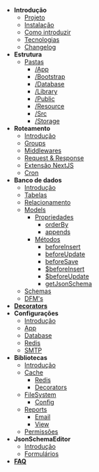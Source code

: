 * **Introdução**
    * [Projeto](/?id=projeto)
    * [Instalação](/?id=instalação)
    * [Como introduzir](/?id=como-introduzir-alguem-ao-projeto)
    * [Tecnologias](/?id=tecnologias)
    * [Changelog](/?id=changelog)
* **Estrutura**
  * [Pastas](/estrutura/pastas/?id=pastas)
    * [/App](/estrutura/pastas/?id=app)
    * [/Bootstrap](/estrutura/pastas/?id=bootstrap)
    * [/Database](/estrutura/pastas/?id=database)
    * [/Library](/estrutura/pastas/?id=library)
    * [/Public](/estrutura/pastas/?id=public)
    * [/Resource](/estrutura/pastas/?id=resource)
    * [/Src](/estrutura/pastas/?id=src)
    * [/Storage](/estrutura/pastas/?id=bootsstoragetrap)
* **Roteamento**
  * [Introdução](/roteamento/?id=roteamento)
  * [Groups](/roteamento/?id=groups)
  * [Middlewares](/roteamento/?id=middlewares)
  * [Request & Response](/roteamento/?id=request-amp-response)
  * [Extensão NextJS](/roteamento/?id=extensão-nextjs)
  * [Cron](/roteamento/?id=cron)
* **Banco de dados**
  * [Introdução](/banco-de-dados/?id=banco-de-dados)
  * [Tabelas](/banco-de-dados/?id=tabelas)
  * [Relacionamento](/banco-de-dados/?id=relacionamentos)
  * [Models](/banco-de-dados/?id=models)
    * [Propriedades](/banco-de-dados/models/propriedades/)
      * [orderBy](/banco-de-dados/models/propriedades/orderBy)
      * [appends](/banco-de-dados/models/propriedades/appends)
    * [Métodos](/banco-de-dados/?id=métodos)
      * [beforeInsert](/banco-de-dados/?id=p-before-insert-static)
      * [beforeUpdate](/banco-de-dados/?id=beforeupdate-static)
      * [beforeSave](/banco-de-dados/?id=beforesave-static)
      * [$beforeInsert](/banco-de-dados/?id=p-before-insert)
      * [$beforeUpdate](/banco-de-dados/?id=p-before-update)
      * [getJsonSchema](/banco-de-dados/?id=getjsonschema-static)
  * [Schemas](/banco-de-dados/?id=schemas)
  * [DFM's](/banco-de-dados/?id=dfm39s)
* [**Decorators**](/decorators/)
* **Configurações**
  * [Introdução](/configurações/?id=configurações)
  * [App](/configurações/?id=app)
  * [Database](/configurações/?id=database)
  * [Redis](/configurações/?id=redis)
  * [SMTP](/configurações/?id=smtp)
* **Bibliotecas**
  * [Introdução](/bibliotecas/?id=bibliotecas)
  * [Cache](/bibliotecas/cache/?id=cache)
    * [Redis](/bibliotecas/cache/?id=redis)
    * [Decorators](/bibliotecas/cache/?id=decorators)
  * [FileSystem](/bibliotecas/file-system/?id=filesystem)
    * [Config](/bibliotecas/file-system/?id=config)
  * [Reports](/bibliotecas/reports/?id=reports)
    * [Email](/bibliotecas/reports/?id=email)
    * [View](/bibliotecas/reports/?id=view)
  * [Permissões](/bibliotecas/?id=permissões)
* **JsonSchemaEditor**
  * [Introdução](/json-schema-editor/?id=jsonschemaeditor)
  * [Formulários](/json-schema-editor/?id=formulários)
* [**FAQ**](/faq/)